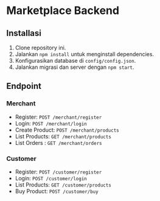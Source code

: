 # Marketplace Backend

## Installasi

1. Clone repository ini.
2. Jalankan `npm install` untuk menginstall dependencies.
3. Konfigurasikan database di `config/config.json`.
4. Jalankan migrasi dan server dengan `npm start`.

## Endpoint

### Merchant

- Register: `POST /merchant/register`
- Login: `POST /merchant/login`
- Create Product: `POST /merchant/products`
- List Products: `GET /merchant/products`
- List Orders : `GET /merchant/orders`

### Customer

- Register: `POST /customer/register`
- Login: `POST /customer/login`
- List Products: `GET /customer/products`
- Buy Product: `POST /customer/buy`
